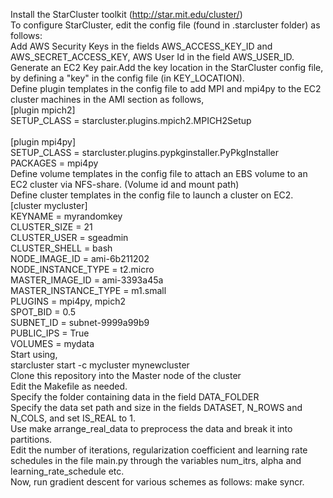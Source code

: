 Install the StarCluster toolkit (http://star.mit.edu/cluster/) <br />
To configure StarCluster, edit the config file (found in .starcluster folder) as follows:<br />
Add AWS Security Keys in the fields AWS_ACCESS_KEY_ID and AWS_SECRET_ACCESS_KEY, AWS User Id in the field AWS_USER_ID.<br />
Generate an EC2 Key pair.Add the key location in the StarCluster config file, by defining a "key" in the config file (in KEY_LOCATION). <br />
Define plugin templates in the config file to add MPI and mpi4py to the EC2 cluster machines in the AMI section as follows, <br />
[plugin mpich2]<br />
SETUP_CLASS = starcluster.plugins.mpich2.MPICH2Setup<br />
<br />
[plugin mpi4py]<br />
SETUP_CLASS = starcluster.plugins.pypkginstaller.PyPkgInstaller<br />
PACKAGES = mpi4py<br />
Define volume templates in the config file to attach an EBS volume to an EC2 cluster via NFS-share. (Volume id and mount path) <br />
Define cluster templates in the config file to launch a cluster on EC2. <br />
[cluster mycluster] <br />
KEYNAME = myrandomkey<br />
CLUSTER_SIZE = 21<br />
CLUSTER_USER = sgeadmin<br />
CLUSTER_SHELL = bash<br />
NODE_IMAGE_ID = ami-6b211202<br />
NODE_INSTANCE_TYPE = t2.micro<br />
MASTER_IMAGE_ID = ami-3393a45a<br />
MASTER_INSTANCE_TYPE = m1.small<br />
PLUGINS = mpi4py, mpich2<br />
SPOT_BID = 0.5<br />
SUBNET_ID = subnet-9999a99b9<br />
PUBLIC_IPS = True<br />
VOLUMES = mydata<br />
Start using, <br />
starcluster start -c mycluster mynewcluster <br />
    Clone this repository into the Master node of  the cluster<br />
    Edit the Makefile as needed.<br /> 
        Specify the folder containing data in the field DATA_FOLDER<br />
        Specify the data set path and size in the fields DATASET, N_ROWS and N_COLS, and set IS_REAL to 1.<br />
        Use make arrange_real_data to preprocess the data and break it into partitions.<br />
    Edit the number of iterations, regularization coefficient and learning rate schedules in the file main.py through the variables num_itrs, alpha and learning_rate_schedule etc.<br />
    Now, run gradient descent for various schemes as follows:
        make syncr.
        

